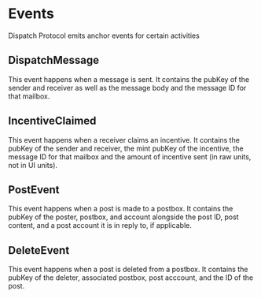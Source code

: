 # Events

Dispatch Protocol emits anchor events for certain activities

## DispatchMessage

This event happens when a message is sent. It contains the pubKey of the sender and receiver as well as the message body and the message ID for that mailbox.

## IncentiveClaimed

This event happens when a receiver claims an incentive. It contains the pubKey of the sender and receiver, the mint pubKey of the incentive, the message ID for that mailbox and the amount of incentive sent (in raw units, not in UI units).


## PostEvent

This event happens when a post is made to a postbox. It contains the pubKey of the poster, postbox, and account alongside the post ID, post content, and a post account it is in reply to, if applicable.

## DeleteEvent

This event happens when a post is deleted from a postbox. It contains the pubKey of the deleter, associated postbox, post acccount, and the ID of the post. 